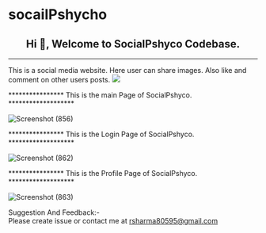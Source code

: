 # socailPshycho

<h2 align="center">
Hi 👋, Welcome to SocialPshyco Codebase.
</h2>
<hr>
This is a social media website. Here user can share images. Also like and comment on other users posts.

<img src='https://raw.githubusercontent.com/andreasbm/readme/master/assets/lines/colored.png' />  

**************** This is the main Page of SocialPshyco. *******************

![Screenshot (856)](https://user-images.githubusercontent.com/63177572/215284461-f56e0555-cb7c-49eb-8efa-c25188b861c0.png)


**************** This is the Login Page of SocialPshyco. *******************

![Screenshot (862)](https://user-images.githubusercontent.com/63177572/215284506-bff95787-b8e6-44db-8780-2486aa91101c.png)


**************** This is the Profile Page of SocialPshyco. *******************

![Screenshot (863)](https://user-images.githubusercontent.com/63177572/215284561-71750955-0d0f-4fbf-82e7-ba3b285d7375.png)



Suggestion And Feedback:- </br>
Please create issue or contact me at rsharma80595@gmail.com
